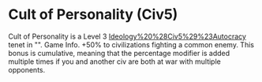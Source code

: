 # Cult of Personality (Civ5)

Cult of Personality is a Level 3 [Ideology%20%28Civ5%29%23Autocracy](Autocracy) tenet in "".
Game Info.
+50% to civilizations fighting a common enemy.
This bonus is cumulative, meaning that the percentage modifier is added multiple times if you and another civ are both at war with multiple opponents.